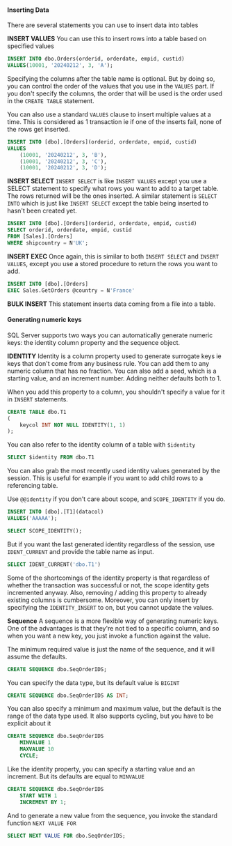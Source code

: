#### Inserting Data
There are several statements you can use to insert data into tables

**INSERT VALUES**
You can use this to insert rows into a table based on specified values

```sql
INSERT INTO dbo.Orders(orderid, orderdate, empid, custid)
VALUES(10001, '20240212', 3, 'A');
```

Specifying the columns after the table name is optional. But by doing so, you can control the order of the values that you use in the `VALUES` part. If you don't specify the columns, the order that will be used is the order used in the `CREATE TABLE` statement.

You can also use a standard `VALUES` clause to insert multiple values at a time. This is considered as 1 transaction ie if one of the inserts fail, none of the rows get inserted.

```sql
INSERT INTO [dbo].[Orders](orderid, orderdate, empid, custid)
VALUES
	(10001, '20240212', 3, 'B'),
	(10001, '20240212', 3, 'C'),
	(10001, '20240212', 3, 'D');
```

**INSERT SELECT**
`INSERT SELECT` is like `INSERT VALUES` except you use a SELECT statement to specify what rows you want to add to a target table. The rows returned will be the ones inserted. A similar statement is `SELECT INTO` which is just like `INSERT SELECT` except the table being inserted to hasn't been created yet.

```sql
INSERT INTO [dbo].[Orders](orderid, orderdate, empid, custid)
SELECT orderid, orderdate, empid, custid
FROM [Sales].[Orders]
WHERE shipcountry = N'UK';
```

**INSERT EXEC**
Once again, this is similar to both `INSERT SELECT` and `INSERT VALUES`, except you use a stored procedure to return the rows you want to add.

```sql
INSERT INTO [dbo].[Orders]
EXEC Sales.GetOrders @country = N'France'
```

**BULK INSERT**
This statement inserts data coming from a file into a table.


#### Generating numeric keys
SQL Server supports two ways you can automatically generate numeric keys: the identity column property and the sequence object.

**IDENTITY**
Identity is a column property used to generate surrogate keys ie keys that don't come from any business rule. You can add them to any numeric column that has no fraction. You can also add a seed, which is a starting value, and an increment number. Adding neither defaults both to 1.

When you add this property to a column, you shouldn't specify a value for it in `INSERT` statements.

```sql
CREATE TABLE dbo.T1
(
	keycol INT NOT NULL IDENTITY(1, 1)
);
```

You can also refer to the identity column of a table with `$identity`
```sql
SELECT $identity FROM dbo.T1
```

You can also grab the most recently used identity values generated by the session. This is useful for example if you want to add child rows to a referencing table.

Use `@@identity` if you don't care about scope, and `SCOPE_IDENTITY` if you do.

```sql
INSERT INTO [dbo].[T1](datacol)
VALUES('AAAAA');

SELECT SCOPE_IDENTITY();
```

But if you want the last generated identity regardless of the session, use `IDENT_CURRENT` and provide the table name as input.

```sql
SELECT IDENT_CURRENT('dbo.T1')
```

Some of the shortcomings of the identity property is that regardless of whether the transaction was successful or not, the scope identity gets incremented anyway. Also, removing / adding this property to already existing columns is cumbersome. Moreover, you can only insert by specifying the `IDENTITY_INSERT` to on, but you cannot update the values.

**Sequence**
A sequence is a more flexible way of generating numeric keys. One of the advantages is that they're not tied to a specific column, and so when you want a new key, you just invoke a function against the value.

The minimum required value is just the name of the sequence, and it will assume the defaults.
```sql
CREATE SEQUENCE dbo.SeqOrderIDS;
```

You can specify the data type, but its default value is `BIGINT`
```sql
CREATE SEQUENCE dbo.SeqOrderIDS AS INT;
```

You can also specify a minimum and maximum value, but the default is the range of the data type used. It also supports cycling, but you have to be explicit about it
```sql
CREATE SEQUENCE dbo.SeqOrderIDS 
	MINVALUE 1
	MAXVALUE 10
	CYCLE;
```

Like the identity property, you can specify a starting value and an increment. But its defaults are equal to `MINVALUE`
```sql
CREATE SEQUENCE dbo.SeqOrderIDS
	START WITH 1
	INCREMENT BY 1;
```

And to generate a new value from the sequence, you invoke the standard function `NEXT VALUE FOR`
```sql
SELECT NEXT VALUE FOR dbo.SeqOrderIDS;
```








